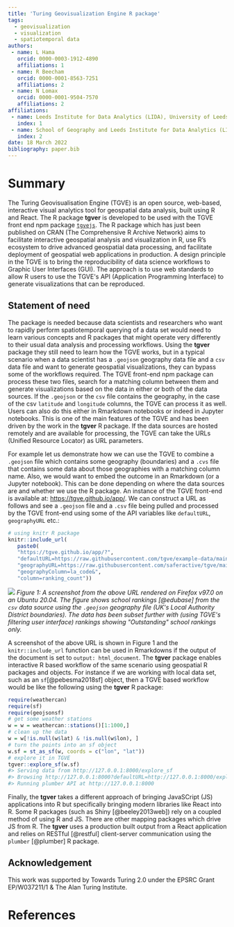 ```yaml
---
title: 'Turing Geovisualization Engine R package'
tags:
  - geovisualization
  - visualization
  - spatiotemporal data
authors:
 - name: L Hama
   orcid: 0000-0003-1912-4890
   affiliations: 1
 - name: R Beecham
   orcid: 0000-0001-8563-7251
   affiliations: 2
 - name: N Lomax
   orcid: 0000-0001-9504-7570
   affiliations: 2
affiliations:
 - name: Leeds Institute for Data Analytics (LIDA), University of Leeds
   index: 1
 - name: School of Geography and Leeds Institute for Data Analytics (LIDA), University of Leeds
   index: 2
date: 18 March 2022
bibliography: paper.bib
---
```


# Summary

The Turing Geovisualisation Engine (TGVE) is an open source, web-based, interactive visual analytics tool for geospatial data analysis, built using R and React. The R package **tgver** is developed to be used with the TGVE front end npm package [`tgvejs`](https://www.npmjs.com/package/@tgve/tgvejs). The R package which has just been published on CRAN (The Comprehensive R Archive Network) aims to facilitate interactive geospatial analysis and visualization in R, use R’s ecosystem to drive advanced geospatial data processing, and facilitate deployment of geospatial web applications in production. A design principle in the TGVE is to bring the reproducibility of data science workflows to Graphic User Interfaces (GUI). The approach is to use web standards to allow R users to use the TGVE's API (Application Programming Interface) to generate visualizations that can be reproduced. 

## Statement of need

The package is needed because data scientists and researchers who want to rapidly perform spatiotemporal querying of a data set would need to learn various concepts and R packages that might operate very differently to their usual data analysis and processing workflows. Using the **tgver** package they still need to learn how the TGVE works, but in a typical scenario when a data scientist has a `.geojson` geography data file and a `csv` data file and want to generate geospatial visualizations, they can bypass some of the workflows required. The TGVE front-end npm package can process these two files, search for a matching column between them and generate visualizations based on the data in either or both of the data sources. If the `.geojson` or the `csv` file contains the geography, in the case of the csv `latitude` and `longitude` columns, the TGVE can process it as well. Users can also do this either in Rmarkdown notebooks or indeed in Jupyter notebooks. This is one of the main features of the TGVE and has been driven by the work in the **tgver** R package. If the data sources are hosted remotely and are available for processing, the TGVE can take the URLs (Unified Resource Locator) as URL parameters. 

For example let us demonstrate how we can use the TGVE to combine a `.geojson` file which contains some geography (boundaries) and a `.cvs` file that contains some data about those geographies with a matching column name. Also, we would want to embed the outcome in an Rmarkdown (or a Jupyter notebook). This can be done depending on where the data sources are and whether we use the R package. An instance of the TGVE front-end is available at: https://tgve.github.io/app/. We can construct a URL as follows and see a `.geojson` file and a `.csv` file being pulled and processed by the TGVE front-end using some of the API variables like `defaultURL`, `geographyURL` etc.:

```r
# using knitr R package
knitr::include_url(
   paste0(
   "https://tgve.github.io/app/?",
   "defaultURL=https://raw.githubusercontent.com/tgve/example-data/main/schools/data.csv&",
   "geographyURL=https://raw.githubusercontent.com/saferactive/tgve/main/las-only-code.geojson&",
   "geographyColumn=la_code&",
   "column=ranking_count"))
```

![](https://pbs.twimg.com/media/FNZvMolX0AclK4l?format=jpg)
*Figure 1: A screenshot from the above URL rendered on Firefox v97.0 on an Ubuntu 20.04. The figure shows school rankings [@edubase] from the `csv` data source using the `.geojson` geography file (UK's Local Authority District boundaries). The data has been subset further with (using TGVE's filtering user interface) rankings showing "Outstanding" school rankings only.*

A screenshot of the above URL is shown in Figure 1 and the `knitr::include_url` function can be used in Rmarkdowns if the output of the document is set to `output: html_document`. The **tgver** package enables interactive R based workflow of the same scenario using geospatial R packages and objects. For instance if we are working with local data set, such as an `sf`[@pebesma2018sf] object, then a TGVE based workflow would be like the following using the **tgver** R package:

```r
require(weathercan)
require(sf)
require(geojsonsf)
# get some weather stations
w = w = weathercan::stations()[1:1000,]
# clean up the data
w = w[!is.null(w$lat) & !is.null(w$lon), ]
# turn the points into an sf object
w.sf = st_as_sf(w, coords = c("lon", "lat"))
# explore it in TGVE
tgver::explore_sf(w.sf)
#> Serving data from http://127.0.0.1:8000/explore_sf
#> Browsing http://127.0.0.1:8000?defaultURL=http://127.0.0.1:8000/explore_sf
#> Running plumber API at http://127.0.0.1:8000
```

Finally, the **tgver** takes a different approach of bringing JavaSCript (JS) applications into R but specifically bringing modern libraries like React into R. Some R packages (such as Shiny [@beeley2013web]) rely on a coupled method of using R and JS. There are other mapping packages which drive JS from R. The **tgver** uses a production built output from a React application and relies on RESTful [@restful] client-server communication using the `plumber` [@plumber] R package.

## Acknowledgement
This work was supported by Towards Turing 2.0 under the EPSRC Grant EP/W037211/1 & The Alan Turing Institute.

# References

